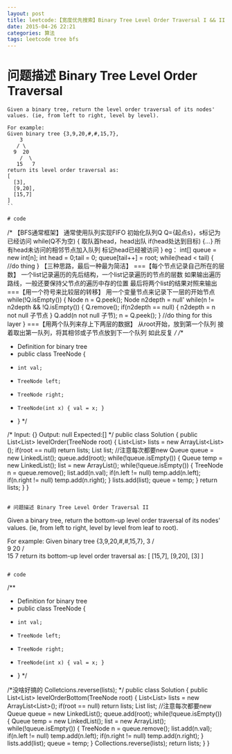 ```yaml
---
layout: post
title: leetcode:【宽度优先搜索】Binary Tree Level Order Traversal I && II
date: 2015-04-26 22:21
categories: 算法
tags: leetcode tree bfs
---
```


# 问题描述   Binary Tree Level Order Traversal  
```
Given a binary tree, return the level order traversal of its nodes' values. (ie, from left to right, level by level).

For example:
Given binary tree {3,9,20,#,#,15,7},
    3
   / \
  9  20
    /  \
   15   7
return its level order traversal as:
[
  [3],
  [9,20],
  [15,7]
]
``

# code

```
/*
【BFS通常框架】
通常使用队列实现FIFO
    初始化队列Q
    Q={起点s}，s标记为已经访问
    while(Q不为空) {
        取队首head，head出队
        if(head处达到目标) {...}
        所有head未访问的相邻节点加入队列
        标记head已经被访问
    }
eg：
int[] queue = new int[n];
int head = 0;tail = 0;
queue[tail++] = root;
while(head < tail) {
   //do thing 
}
【三种思路，最后一种最为简洁】
===【每个节点记录自己所在的层数】
一个list记录遍历的先后结构，一个list记录遍历的节点的层数
如果输出遍历路线，一般还要保持父节点的遍历中存的位置
最后将两个list的结果对照来输出
===【用一个符号来比较层的转移】
用一个变量节点来记录下一层的开始节点
while(!Q.isEmpty()) {
    Node n = Q.peek();
    Node n2depth = null'
    while(n != n2depth && !Q.isEmpty()) {
        Q.remove();
        if(n2depth == null) {
            n2depth = n not null 子节点
        }
        Q.add(n not null 子节); n = Q.peek();
    }
    //do thing for this layer
}
===【用两个队列来存上下两层的数据】
从root开始，放到第一个队列
接着取出第一队列，将其相邻或子节点放到下一个队列
如此反复
*/
/**
 * Definition for binary tree
 * public class TreeNode {
 *     int val;
 *     TreeNode left;
 *     TreeNode right;
 *     TreeNode(int x) { val = x; }
 * }
 */
 
 /*
Input:	{}
Output:	null
Expected:[]
 */
public class Solution {
    public List<List<Integer>> levelOrder(TreeNode root) {
        List<List<Integer>> lists = new ArrayList<List<Integer>>();
        if(root == null) return lists;
        List<Integer> list; //注意每次都要new
        Queue<TreeNode> queue = new LinkedList<TreeNode>();
        queue.add(root);
        while(!queue.isEmpty()) {
            Queue<TreeNode> temp = new LinkedList<TreeNode>();
            list = new ArrayList<Integer>();
            while(!queue.isEmpty()) {
                TreeNode n = queue.remove();
                list.add(n.val);
                if(n.left != null) temp.add(n.left);
                if(n.right != null) temp.add(n.right);
            }
            lists.add(list);
            queue = temp;
        }
        return lists;
    }
}
```

# 问题描述 Binary Tree Level Order Traversal II   
```
Given a binary tree, return the bottom-up level order traversal of its nodes' values. (ie, from left to right, level by level from leaf to root).

For example:
Given binary tree {3,9,20,#,#,15,7},
    3
   / \
  9  20
    /  \
   15   7
return its bottom-up level order traversal as:
[
  [15,7],
  [9,20],
  [3]
]
```

# code

```
/**
 * Definition for binary tree
 * public class TreeNode {
 *     int val;
 *     TreeNode left;
 *     TreeNode right;
 *     TreeNode(int x) { val = x; }
 * }
 */
 
 /*没啥好搞的
 Colletcions.reverse(lists);
 */
public class Solution {
    public List<List<Integer>> levelOrderBottom(TreeNode root) {
        List<List<Integer>> lists = new ArrayList<List<Integer>>();
        if(root == null) return lists;
        List<Integer> list; //注意每次都要new
        Queue<TreeNode> queue = new LinkedList<TreeNode>();
        queue.add(root);
        while(!queue.isEmpty()) {
            Queue<TreeNode> temp = new LinkedList<TreeNode>();
            list = new ArrayList<Integer>();
            while(!queue.isEmpty()) {
                TreeNode n = queue.remove();
                list.add(n.val);
                if(n.left != null) temp.add(n.left);
                if(n.right != null) temp.add(n.right);
            }
            lists.add(list);
            queue = temp;
        }
        Collections.reverse(lists);
        return lists;
    }
}
```

